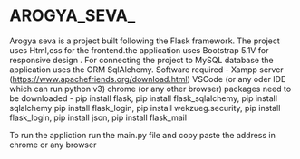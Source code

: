 # AROGYA_SEVA_
Arogya seva is a project built following the Flask framework. The project uses Html,css for the frontend.the application  uses Bootstrap 5.1V for responsive design .
For connecting the project to MySQL database the application uses the ORM SqlAlchemy.
Software required - Xampp server (https://www.apachefriends.org/download.html)
                    VSCode (or any oder IDE which can run python v3)
                    chrome (or any other browser)
packages need to be downloaded - pip install flask,
                                 pip install flask_sqlalchemy,
                                 pip install sqlalchemy
                                 pip install flask_login,
                                 pip install wekzueg.security,
                                 pip install flask_login,
                                 pip install json,
                                 pip install flask_mail
                                 
To run the appliction run the main.py file and copy paste the address in chrome or any browser                                 
                                 
                            
                    
          
